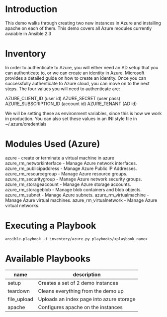 Introduction
===

This demo walks through creating two new instances in Azure and installing apache
on each of them. This demo covers all Azure modules currently avaiable in Ansible 2.3

Inventory
===

In order to authenticate to Azure, you will either need an AD setup that you can authenticate to, or we can create an identity in Azure. Microsoft provides a detailed guide on how to create an identity. Once you can successfully authenticate to Azure cloud, you can move on to the next steps.
The four values you will need to authenticate are:

AZURE_CLIENT_ID (user id)
AZURE_SECRET (user pass)
AZURE_SUBSCRIPTION_ID (account id)
AZURE_TENANT (AD id)

We will be setting these as environment variables, since this is how we work in production. You can also set these values in an INI style file in ~/.azure/credentials

Modules Used (Azure)
===
azure - create or terminate a virtual machine in azure
azure_rm_networkinterface - Manage Azure network interfaces.
azure_rm_publicipaddress - Manage Azure Public IP Addresses.
azure_rm_resourcegroup - Manage Azure resource groups.
azure_rm_securitygroup - Manage Azure network security groups.
azure_rm_storageaccount - Manage Azure storage accounts.
azure_rm_storageblob - Manage blob containers and blob objects.
azure_rm_subnet - Manage Azure subnets.
azure_rm_virtualmachine - Manage Azure virtual machines.
azure_rm_virtualnetwork - Manage Azure virtual networks.

Executing a Playbook
===

```
ansible-playbook -i inventory/azure.py playbooks/<playbook_name>
```

Available Playbooks
===
name | description
--- | ---
setup | Creates a set of 2 demo instances
teardown | Cleans everything from the demo up
file_upload | Uploads an index page into azure storage
apache | Configures apache on the instances
